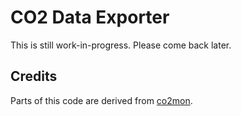 # CO2 Data Exporter

This is still work-in-progress. Please come back later.

## Credits

Parts of this code are derived from [co2mon](https://github.com/dmage/co2mon).
